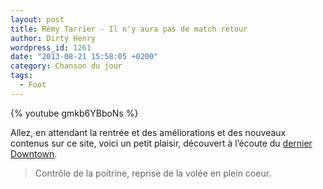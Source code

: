 ```yaml
---
layout: post
title: Rémy Tarrier - Il n'y aura pas de match retour
author: Dirty Henry
wordpress_id: 1261
date: "2013-08-21 15:58:05 +0200"
category: Chanson du jour
tags:
  - Foot
---
```


{% youtube gmkb6YBboNs %}

Allez, en attendant la rentrée et des améliorations et des nouveaux contenus sur
ce site, voici un petit plaisir, découvert à l’écoute du [dernier Downtown][1].

> Contrôle de la poitrine, reprise de la volée en plein coeur.

[1]: https://www.franceinter.fr/emissions/downtown/downtown-27-juin-2013
